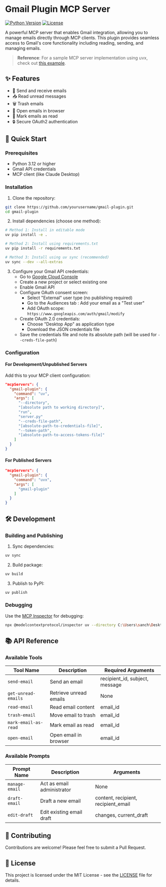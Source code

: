 # Gmail Plugin MCP Server

[![Python Version](https://img.shields.io/badge/python-3.12+-blue.svg)](https://www.python.org/downloads/)
[![License](https://img.shields.io/badge/license-MIT-green.svg)](LICENSE)

A powerful MCP server that enables Gmail integration, allowing you to manage emails directly through MCP clients. This plugin provides seamless access to Gmail's core functionality including reading, sending, and managing emails.

> **Reference**: For a sample MCP server implementation using uvx, check out [this example](https://github.com/modelcontextprotocol/uvx/tree/main/examples/sample-mcp-server).

## ✨ Features

- 📧 Send and receive emails
- 📥 Read unread messages
- 🗑️ Trash emails
- 📱 Open emails in browser
- 📝 Mark emails as read
- 🔒 Secure OAuth2 authentication

## 🚀 Quick Start

### Prerequisites

- Python 3.12 or higher
- Gmail API credentials
- MCP client (like Claude Desktop)

### Installation

1. Clone the repository:
```bash
git clone https://github.com/yourusername/gmail-plugin.git
cd gmail-plugin
```

2. Install dependencies (choose one method):

```bash
# Method 1: Install in editable mode
uv pip install -e .

# Method 2: Install using requirements.txt
uv pip install -r requirements.txt

# Method 3: Install using uv sync (recommended)
uv sync --dev --all-extras
```

3. Configure your Gmail API credentials:
   - Go to [Google Cloud Console](https://console.cloud.google.com)
   - Create a new project or select existing one
   - Enable Gmail API
   - Configure OAuth consent screen:
     - Select "External" user type (no publishing required)
     - Go to the Audiences tab : Add your email as a "Test user"
     - Add OAuth scope: `https://www.googleapis.com/auth/gmail/modify` 
   - Create OAuth 2.0 credentials:
     - Choose "Desktop App" as application type
     - Download the JSON credentials file  
   - Save the credentials file and note its absolute path (will be used for `--creds-file-path`)

### Configuration

#### For Development/Unpublished Servers

Add this to your MCP client configuration:

```json
"mcpServers": {
  "gmail-plugin": {
    "command": "uv",
    "args": [
      "--directory",
      "[absolute path to working directory]",
      "run",
      "server.py"
      "--creds-file-path",
      "[absolute-path-to-credentials-file]",
      "--token-path",
      "[absolute-path-to-access-tokens-file]"
    ]
  }
}
```

#### For Published Servers

```json
"mcpServers": {
  "gmail-plugin": {
    "command": "uvx",
    "args": [
      "gmail-plugin"
    ]
  }
}
```

## 🛠️ Development

### Building and Publishing

1. Sync dependencies:
```bash
uv sync
```

2. Build package:
```bash
uv build
```

3. Publish to PyPI:
```bash
uv publish
```

### Debugging

Use the [MCP Inspector](https://github.com/modelcontextprotocol/inspector) for debugging:

```bash
npx @modelcontextprotocol/inspector uv --directory C:\Users\sanch\Desktop\gmail_plugin\gmail-plugin run gmail-plugin
```

## 📚 API Reference

### Available Tools

| Tool Name | Description | Required Arguments |
|-----------|-------------|-------------------|
| `send-email` | Send an email | recipient_id, subject, message |
| `get-unread-emails` | Retrieve unread emails | None |
| `read-email` | Read email content | email_id |
| `trash-email` | Move email to trash | email_id |
| `mark-email-as-read` | Mark email as read | email_id |
| `open-email` | Open email in browser | email_id |

### Available Prompts

| Prompt Name | Description | Arguments |
|-------------|-------------|-----------|
| `manage-email` | Act as email administrator | None |
| `draft-email` | Draft a new email | content, recipient, recipient_email |
| `edit-draft` | Edit existing email draft | changes, current_draft |

## 🤝 Contributing

Contributions are welcome! Please feel free to submit a Pull Request.

## 📄 License

This project is licensed under the MIT License - see the [LICENSE](LICENSE) file for details.
